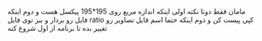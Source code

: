  مامان فقط دوتا نکته  اولی اینکه اندازه مربع روی 195*195 پیکسل هست و دوم اینکه فایل رو بردار و ببر توی فایل ratio کپی پیست کن و دوم اینکه حتما اسم فایل تصاویر رو تغییر بده تا برنامه از اول شروع کنه 
